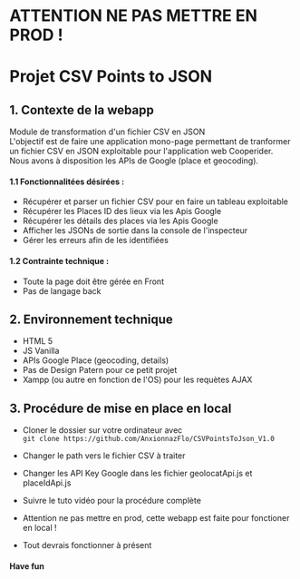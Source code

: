 # ATTENTION NE PAS METTRE EN PROD !
# Projet CSV Points to JSON

## 1. Contexte de la webapp

Module de transformation d'un fichier CSV en JSON  
L'objectif est de faire une application mono-page permettant de tranformer un fichier CSV en JSON exploitable pour l'application web Cooperider.  
Nous avons à disposition les APIs de Google (place et geocoding).  

#### 1.1 Fonctionnalitées désirées :

- Récupérer et parser un fichier CSV pour en faire un tableau exploitable
- Récupérer les Places ID des lieux via les Apis Google
- Récupérer les détails des places via les Apis Google
- Afficher les JSONs de sortie dans la console de l'inspecteur
- Gérer les erreurs afin de les identifiées

#### 1.2 Contrainte technique : 

- Toute la page doit être gérée en Front
- Pas de langage back

## 2. Environnement technique

- HTML 5
- JS Vanilla
- APIs Google Place (geocoding, details)
- Pas de Design Patern pour ce petit projet
- Xampp (ou autre en fonction de l'OS) pour les requètes AJAX


## 3. Procédure de mise en place en local

- Cloner le dossier sur votre ordinateur avec  
  `git clone https://github.com/AnxionnazFlo/CSVPointsToJson_V1.0`  

- Changer le path vers le fichier CSV à traiter

- Changer les API Key Google dans les fichier geolocatApi.js et placeIdApi.js

- Suivre le tuto vidéo pour la procédure complète

- Attention ne pas mettre en prod, cette webapp est faite pour fonctioner en local !

- Tout devrais fonctionner à présent

#### Have fun